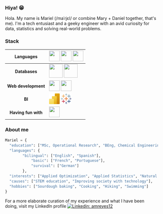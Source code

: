 ### Hiya! 😁

Hola. My name is Mariel (/maˈɾjɛl/ or combine Mary + Daniel together, that's me). I'm a tech entusiast and a geeky engineer with an avid curiosity for data, statistics and solving real-world problems.

### Stack

| Languages | <img src="https://cdn.jsdelivr.net/gh/devicons/devicon/icons/python/python-original.svg" height=35 width=35/> <img src="https://cdn.jsdelivr.net/gh/devicons/devicon/icons/javascript/javascript-original.svg" height=35 width=35/> <img src="https://cdn.jsdelivr.net/gh/devicons/devicon/icons/csharp/csharp-original.svg" height=35 width=35/>  |
| :---: | ----------- |
| **Databases** | <img src="https://cdn.jsdelivr.net/gh/devicons/devicon/icons/microsoftsqlserver/microsoftsqlserver-plain.svg" height=45 width=45/> <img src="https://cdn.jsdelivr.net/gh/devicons/devicon/icons/mysql/mysql-original-wordmark.svg" height=45 width=45/> |
| **Web development** | <img src="https://cdn.jsdelivr.net/gh/devicons/devicon/icons/nodejs/nodejs-original.svg" height=35 width=35/> <img src="https://cdn.jsdelivr.net/gh/devicons/devicon/icons/hugo/hugo-original.svg" height=35 width=35/> |
|**BI**|<img src="img/powerbi.svg" height=35 width=35> <img src="img/tableau.svg" height=35 width=35>|
| **Having fun with** | <img src="https://cdn.jsdelivr.net/gh/devicons/devicon/icons/julia/julia-original.svg" height=35 width=35/> |
          
### About me

```python
Mariel = {
  "education": ["MSc, Operational Research", "BEng, Chemical Engineering"],
  "languages": {
		"bilingual": ["English", "Spanish"],
        	"basic": ["French", "Portuguese"],
        	"survival": ["German"]
        },  
  "interests": ["Applied Optimization", "Applied Statistics", "Natural Language Processing", "Heuristic methods"],
  "causes": ["STEM education", "Improving society with technology"],
  "hobbies": ["Sourdough baking", "Cooking", "Hiking", "Swimming"]
}
```

For a more elaborate curation of my experience and what I have been doing, visit my LinkedIn profile [![Linkedin: amreyes12](https://img.shields.io/badge/-amreyes12-blue?style=flat-square&logo=Linkedin&logoColor=white&link=https://www.linkedin.com/in/amreyes12/)](https://www.linkedin.com/in/amreyes12/)

<!--
If we have similar interests, let's talk! 💬
-->
